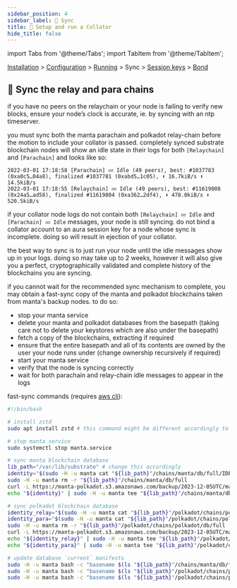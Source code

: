 ```yaml
---
sidebar_position: 4
sidebar_label: 🤝 Sync
title: 🚄 Setup and run a Collator
hide_title: false
---
```


import Tabs from '@theme/Tabs';
import TabItem from '@theme/TabItem';

[Installation](installation) > [Configuration](configuration) > [Running](running) > Sync > [Session keys](keys) > [Bond](bond)

## 🤝 Sync the relay and para chains

if you have no peers on the relaychain or your node is failing to verify new blocks, ensure your node’s clock is accurate, ie. by syncing with an ntp timeserver.

you must sync both the manta parachain and polkadot relay-chain before the motion to include your collator is passed. completely synced substrate blockchain nodes will show an idle state in their logs for both `[Relaychain]` and `[Parachain]` and looks like so:

```shell=
2022-03-01 17:18:58 [Parachain] 💤 Idle (49 peers), best: #1037783 (0xa0c5…04a8), finalized #1037781 (0xabd5…1c05), ⬇ 16.7kiB/s ⬆ 14.5kiB/s
2022-03-01 17:18:55 [Relaychain] 💤 Idle (49 peers), best: #11619808 (0x24a5…ad58), finalized #11619804 (0xa362…2df4), ⬇ 478.0kiB/s ⬆ 520.5kiB/s
```

if your collator node logs do not contain both `[Relaychain] 💤 Idle` and `[Parachain] 💤 Idle` messages, your node is still syncing. do not bind a collator account to an aura session key for a node whose sync is incomplete. doing so will result in ejection of your collator.

the best way to sync is to just run your node until the idle messages show up in your logs. doing so may take up to 2 weeks, however it will also give you a perfect, cryptographically validated and complete history of the blockchains you are syncing.

if you cannot wait for the recommended sync mechanism to complete, you may obtain a fast-sync copy of the manta and polkadot blockchains taken from manta's backup nodes. to do so:
- stop your manta service
- delete your manta and polkadot databases from the basepath (taking care not to delete your keystores which are also under the basepath)
- fetch a copy of the blockchains, extracting if required
- ensure that the entire basepath and all of its contents are owned by the user your node runs under (change ownership recursively if required)
- start your manta service
- verify that the node is syncing correctly
- wait for both parachain and relay-chain idle messages to appear in the logs

fast-sync commands (requires [aws cli](https://docs.aws.amazon.com/cli/latest/userguide/getting-started-install.html)):
```bash
#!/bin/bash

# install zstd
sudo apt install zstd # this command might be different accordingly to your distro

# stop manta service
sudo systemctl stop manta.service

# sync manta blockchain database
lib_path="/var/lib/substrate" # change this accordingly
identity="$(sudo -H -u manta cat "${lib_path}"/chains/manta/db/full/IDENTITY)"
sudo -H -u manta rm -r "${lib_path}"/chains/manta/db/full
curl -L https://manta-polkadot.s3.amazonaws.com/backup/2023-12-05UTC/manta.tar.zst | sudo -H -u manta tar --zstd -C "${lib_path}"/chains/manta -xv
echo "${identity}" | sudo -H -u manta tee "${lib_path}"/chains/manta/db/full/IDENTITY

# sync polkadot blockchain database
identity_relay="$(sudo -H -u manta cat "${lib_path}"/polkadot/chains/polkadot/db/full/IDENTITY)"
identity_para="$(sudo -H -u manta cat "${lib_path}"/polkadot/chains/polkadot/db/full/parachains/db/IDENTITY)"
sudo -H -u manta rm -r "${lib_path}"/polkadot/chains/polkadot/db/full
curl -L https://manta-polkadot.s3.amazonaws.com/backup/2023-12-05UTC/manta-polkadot.tar.zst | sudo -H -u manta tar --zstd -C "${lib_path}"/polkadot/chains/polkadot -xv
echo "${identity_relay}" | sudo -H -u manta tee "${lib_path}"/polkadot/chains/polkadot/db/full/IDENTITY
echo "${identity_para}" | sudo -H -u manta tee "${lib_path}"/polkadot/chains/polkadot/db/full/parachains/db/IDENTITY

# update database `current` manifests
sudo -H -u manta bash -c "basename $(ls "${lib_path}"/chains/manta/db/full/MANIFEST-*) > \"${lib_path}\"/chains/manta/db/full/CURRENT"
sudo -H -u manta bash -c "basename $(ls "${lib_path}"/polkadot/chains/polkadot/db/full/MANIFEST-*) > \"${lib_path}\"/polkadot/chains/polkadot/db/full/CURRENT"
sudo -H -u manta bash -c "basename $(ls "${lib_path}"/polkadot/chains/polkadot/db/full/parachains/db/MANIFEST-*) > \"${lib_path}\"/polkadot/chains/polkadot/db/full/parachains/db/CURRENT"
```
